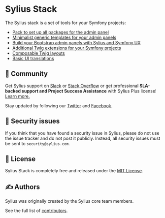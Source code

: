 # Sylius Stack

The Sylius stack is a set of tools for your Symfony projects:

* [Pack to set up all packages for the admin panel](admin-panel-pack/getting-started.md)
* [Minimalist generic templates for your admin panels](admin-ui/getting-started.md)
* [Build your Bootstrap admin panels with Sylius and Symfony UX](bootstrap-admin-ui/getting-started.md)
* [Additional Twig extensions for your Symfony projects](twig-extra/getting-started.md)
* [Composable Twig layouts](twig-hooks/getting-started.md)
* [Basic UI translations](ui-translations/getting-started.md)

🤝 Community
------------

Get Sylius support on [Slack](https://sylius.com/slack) or [Stack Overflow](https://stackoverflow.com/questions/tagged/sylius)
or get professional **SLA-backed support and Project Success Assistance** with Sylius Plus license! [Learn more.](https://sylius.com/plus/)

Stay updated by following our [Twitter](https://twitter.com/Sylius) and [Facebook](https://www.facebook.com/SyliusEcommerce/).

👮 Security issues
------------------

If you think that you have found a security issue in Sylius, please do not use the issue tracker and do not post it publicly.
Instead, all security issues must be sent to `security@sylius.com`.

📃 License
----------

Sylius Stack is completely free and released under the [MIT License](https://github.com/Sylius/Stack/blob/master/LICENSE).

✍️ Authors
---------

Sylius was originally created by the Sylius core team members.

See the full list of [contributors](https://github.com/Sylius/Stack/contributors).

